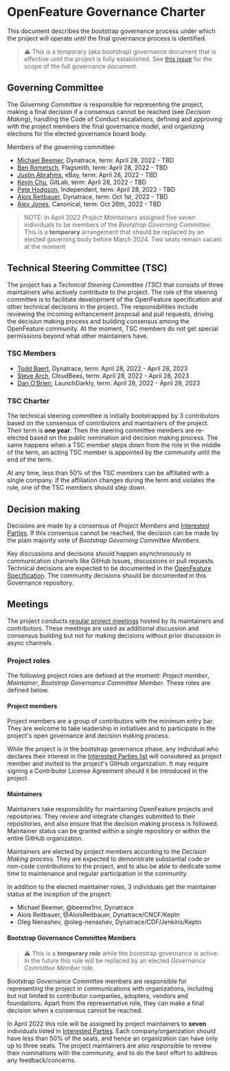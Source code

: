 # OpenFeature Governance Charter

This document describes the bootstrap governance process under which the project will operate
until the final governance process is identified.

> :warning: This is a temporary (aka bootstrap) governance document that
> is effective until the project is fully established.
> See [this issue](https://github.com/open-feature/governance/issues/11) for the scope of the full governance document.

## Governing Committee

The _Governing Committee_ is responsible for
representing the project,
making a final decision if a consensus cannot be reached (see _Decision Making_),
handling the Code of Conduct escalations,
defining and approving with the project members the final governance model,
and organizing elections for the elected governance board body.

Members of the governing committee:

- [Michael Beemer](https://github.com/beeme1mr), Dynatrace, term: April 28, 2022 - TBD
- [Ben Rometsch](https://github.com/dabeeeenster), Flagsmith, term: April 28, 2022 - TBD
- [Justin Abrahms](https://github.com/justinabrahms), eBay, term: April 28, 2022 - TBD
- [Kevin Chu](https://github.com/kbychu), GitLab, term: April 28, 2022 - TBD
- [Pete Hodgson](https://github.com/moredip), Independent, term: April 28, 2022 - TBD
- [Alois Reitbauer](https://github.com/aloisreitbauer), Dynatrace, term: Oct 1st, 2022 - TBD
- [Alex Jones](https://github.com/AlexsJones), Canonical, term: Oct 26th, 2022 - TBD

> NOTE:
> In April 2022 _Project Maintainers_ assigned five seven individuals to be members of the _Bootstrap Governing Committee_.
> This is a **temporary** arrangement that should be replaced by an elected governing body before March 2024.
> Two seats remain vacant at the moment

## Technical Steering Committee (TSC)

The project has a _Technical Steering Committee (TSC)_
that consists of three maintainers who actively contribute to the project.
The role of the steering committee is to facilitate development of the
OpenFeature specification and other technical decisions in the project.
The responsibilities include reviewing the incoming enhancement proposal and pull requests,
driving the decision making process
and building consensus among the OpenFeature community.
At the moment, TSC members do not get special permissions beyond what other maintainers have.

### TSC Members

- [Todd Baert](https://github.com/toddbaert), Dynatrace, term: April 28, 2022 - April 28, 2023
- [Steve Arch](https://github.com/agentgonzo), CloudBees, term: April 28, 2022 - April 28, 2023
- [Dan O’Brien](https://github.com/InTheCloudDan), LaunchDarkly, term: April 28, 2022 - April 28, 2023

### TSC Charter

The technical steering committee is initially bootstrapped by 3 
contributors based on the consensus of contributors and maintainers of the project.
Their term is **one year**. 
Then the steering committee members are re-elected based on the public nomination and decision making process.
The same happens when a TSC member steps down from the role in the middle of the term,
an acting TSC member is appointed by the community until the end of the term.

At any time, less than 50% of the TSC members can be affiliated with a single company.
If the affiliation changes during the term and violates the rule,
one of the TSC members should step down.

## Decision making

Decisions are made by a consensus of _Project Members_ and [Interested Parties](./interested-parties.md).
If this consensus cannot be reached,
the decision can be made by the plain majority vote of _Bootstrap Governing Committee Members_.

<!-- TODO: List founding members or delegate the decision to CDF TAG App Delivery or another entity -->

Key discussions and decisions should happen asynchronously in communication channels like GitHub Issues, discussions or pull requests.
Technical decisions are expected to be documented in the
[OpenFeature Specification](https://github.com/open-feature/spec).
The community decisions should be documented in this Governance repository.

## Meetings

The project conducts [regular project meetings](https://github.com/open-feature/community#meetings-and-events)
hosted by its maintainers and contributors.
These meetings are used as additional discussion and consensus building
but not for making decisions without prior discussion in async channels.

### Project roles

The following project roles are defined at the moment:
_Project member_,
_Maintainer_,
_Bootstrap Governance Committee Member_.
These roles are defined below.

#### Project members

Project members are a group of contributors with the minimum entry bar.
They are welcome to take leadership in initiatives
and to participate in the project's open governance and decision making process.

While the project is in the bootstrap governance phase,
any individual who declares their interest in the [Interested Parties list](./interested-parties.md) will considered as project member and invited to the project's GitHub organization.
It may require signing a Contributor License Agreement should it be introduced in the project.

#### Maintainers

Maintainers take responsibility for maintaining OpenFeature projects and repositories.
They review and integrate changes submitted to their repositories,
and also ensure that the decision making process is followed.
Maintainer status can be granted within a single repository or within the entire GitHub organization.

Maintainers are elected by project members according to the _Decision Making_ process.
They are expected to demonstrate substantial code or non-code contributions to the project,
and to also be able to dedicate some time to maintenance and regular participation in the community.

In addition to the elected maintainer roles,
3 individuals get the maintainer status at the inception of the project:

- Michael Beemer, @beeme1mr, Dynatrace
- Alois Reitbauer, @AloisReitbauer, Dynatrace/CNCF/Keptn
- Oleg Nenashev, @oleg-nenashev, Dynatrace/CDF/Jenkins/Keptn

#### Bootstrap Governance Committee Members

> :warning: This is a **temporary role** while the bootstrap governance is active.
> In the future this role will be replaced by an elected _Governance Committee Member_ role.

Bootstrap Governance Committee members are responsible for representing the project in communications with organizations,
including but not limited to contributor companies, adopters, vendors and foundations.
Apart from the representative role,
they can make a final decision when a consensus cannot be reached.

In April 2022 this role will be assigned by project maintainers to **seven** individuals listed in [Interested Parties](./interested-parties.md).
Each company/organization should have less than 50% of the seats,
and hence an organization can have only up to three seats.
The project maintainers are also responsible to review their nominations with the community,
and to do the best effort to address any feedback/concerns.
